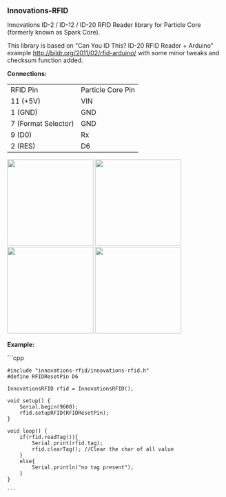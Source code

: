 <html>
<body>
    <b><big>Innovations-RFID</big></b>
    <p>Innovations ID-2 / ID-12 / ID-20 RFID Reader library for  Particle Core (formerly known as Spark Core).</p>
    <p></p>
    <p>This library is based on "Can You ID This? ID-20 RFID Reader + Arduino" example <a href="http://bildr.org/2011/02/rfid-arduino/">http://bildr.org/2011/02/rfid-arduino/</a> with some minor tweaks and checksum function added.</p>
    <p></p>
    <p>
        <b>Connections:</b><br />
    </p>
    <table>
        <tr>
            <td>RFID Pin</td>
            <td>Particle Core Pin</td>
        </tr>
        <tr>
            <td>11 (+5V)</td>
            <td>VIN</td>
        </tr>
        <tr>
            <td>1 (GND)</td>
            <td>GND</td>
        </tr>
        <tr>
            <td>7 (Format Selector)</td>
            <td>GND</td>
        </tr>
        <tr>
            <td>9 (D0)</td>
            <td>Rx</td>
        </tr>
        <tr>
            <td>2 (RES)</td>
            <td>D6</td>
        </tr>
    </table>
    <p>
        <img width="200" src="https://raw.githubusercontent.com/raduseitan/Innovations-RFID/master/DSC_0091.JPG" />
        <img width="200" src="https://raw.githubusercontent.com/raduseitan/Innovations-RFID/master/DSC_0093.JPG" /><br />
        <img width="200" src="https://raw.githubusercontent.com/raduseitan/Innovations-RFID/master/DSC_0094.JPG" />
        <img width="200" src="https://raw.githubusercontent.com/raduseitan/Innovations-RFID/master/DSC_0095.JPG" />
    </p>
    <p></p>
    <p>
        <b>Example:</b><br />
    </p>
    ```cpp
    
    #include "innovations-rfid/innovations-rfid.h"
    #define RFIDResetPin D6

    InnovationsRFID rfid = InnovationsRFID();

    void setup() {
        Serial.begin(9600);
        rfid.setupRFID(RFIDResetPin);
    }

    void loop() {
        if(rfid.readTag()){
            Serial.print(rfid.tag);
            rfid.clearTag(); //Clear the char of all value
        }
        else{
            Serial.println("no tag present");
        }
    }

    ```
</body>
</html>
